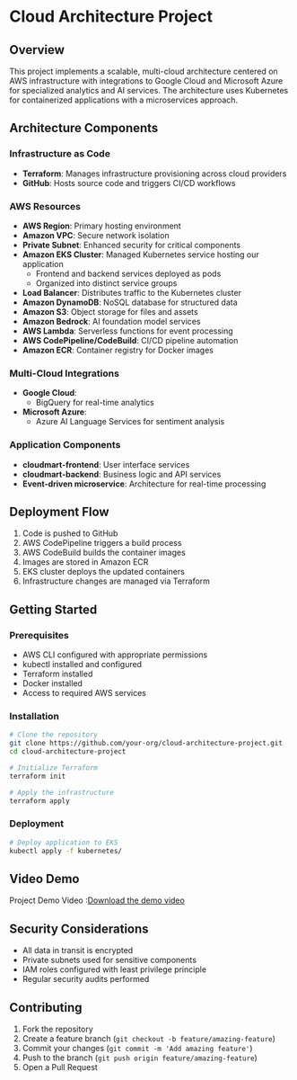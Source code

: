 # Cloud Architecture Project

## Overview
This project implements a scalable, multi-cloud architecture centered on AWS infrastructure with integrations to Google Cloud and Microsoft Azure for specialized analytics and AI services. The architecture uses Kubernetes for containerized applications with a microservices approach.

## Architecture Components

### Infrastructure as Code
- **Terraform**: Manages infrastructure provisioning across cloud providers
- **GitHub**: Hosts source code and triggers CI/CD workflows

### AWS Resources
- **AWS Region**: Primary hosting environment
- **Amazon VPC**: Secure network isolation
- **Private Subnet**: Enhanced security for critical components
- **Amazon EKS Cluster**: Managed Kubernetes service hosting our application
  - Frontend and backend services deployed as pods
  - Organized into distinct service groups
- **Load Balancer**: Distributes traffic to the Kubernetes cluster
- **Amazon DynamoDB**: NoSQL database for structured data
- **Amazon S3**: Object storage for files and assets
- **Amazon Bedrock**: AI foundation model services
- **AWS Lambda**: Serverless functions for event processing
- **AWS CodePipeline/CodeBuild**: CI/CD pipeline automation
- **Amazon ECR**: Container registry for Docker images

### Multi-Cloud Integrations
- **Google Cloud**:
  - BigQuery for real-time analytics
- **Microsoft Azure**:
  - Azure AI Language Services for sentiment analysis

### Application Components
- **cloudmart-frontend**: User interface services
- **cloudmart-backend**: Business logic and API services
- **Event-driven microservice**: Architecture for real-time processing

## Deployment Flow
1. Code is pushed to GitHub
2. AWS CodePipeline triggers a build process
3. AWS CodeBuild builds the container images
4. Images are stored in Amazon ECR
5. EKS cluster deploys the updated containers
6. Infrastructure changes are managed via Terraform

## Getting Started

### Prerequisites
- AWS CLI configured with appropriate permissions
- kubectl installed and configured
- Terraform installed
- Docker installed
- Access to required AWS services

### Installation
```bash
# Clone the repository
git clone https://github.com/your-org/cloud-architecture-project.git
cd cloud-architecture-project

# Initialize Terraform
terraform init

# Apply the infrastructure
terraform apply

```

### Deployment
```bash
# Deploy application to EKS
kubectl apply -f kubernetes/
```

## Video Demo

Project Demo Video :[Download the demo video](./Demo_video.mp4)

## Security Considerations
- All data in transit is encrypted
- Private subnets used for sensitive components
- IAM roles configured with least privilege principle
- Regular security audits performed

## Contributing
1. Fork the repository
2. Create a feature branch (`git checkout -b feature/amazing-feature`)
3. Commit your changes (`git commit -m 'Add amazing feature'`)
4. Push to the branch (`git push origin feature/amazing-feature`)
5. Open a Pull Request

